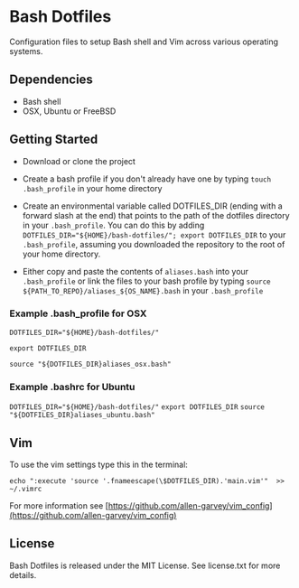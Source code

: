 # Bash Dotfiles

Configuration files to setup Bash shell and Vim across various operating systems.

## Dependencies

* Bash shell
* OSX, Ubuntu or FreeBSD

## Getting Started

* Download or clone the project

* Create a bash profile if you don't already have one by typing `touch .bash_profile` in your home directory

* Create an environmental variable called DOTFILES_DIR (ending with a forward slash at the end) that points to the path of the dotfiles directory in your `.bash_profile`. You can do this by adding `DOTFILES_DIR="${HOME}/bash-dotfiles/"; export DOTFILES_DIR` to your `.bash_profile`, assuming you downloaded the repository to the root of your home directory.

* Either copy and paste the contents of `aliases.bash` into your `.bash_profile` or link the files to your bash profile by typing `source ${PATH_TO_REPO}/aliases_${OS_NAME}.bash` in your `.bash_profile`

### Example .bash_profile for OSX
`DOTFILES_DIR="${HOME}/bash-dotfiles/"`

`export DOTFILES_DIR`

`source "${DOTFILES_DIR}aliases_osx.bash"`

### Example .bashrc for Ubuntu

`DOTFILES_DIR="${HOME}/bash-dotfiles/"`
`export DOTFILES_DIR`
`source "${DOTFILES_DIR}aliases_ubuntu.bash"`

## Vim

To use the vim settings type this in the terminal:

`echo ":execute 'source '.fnameescape(\$DOTFILES_DIR).'main.vim'"  >> ~/.vimrc`

For more information see [https://github.com/allen-garvey/vim_config](https://github.com/allen-garvey/vim_config)

## License

Bash Dotfiles is released under the MIT License. See license.txt for more details.